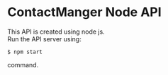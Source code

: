 # ContactManger Node API
  This API is created using node js.  
Run the API server using:
 ```console
 $ npm start
  ```
  command.

